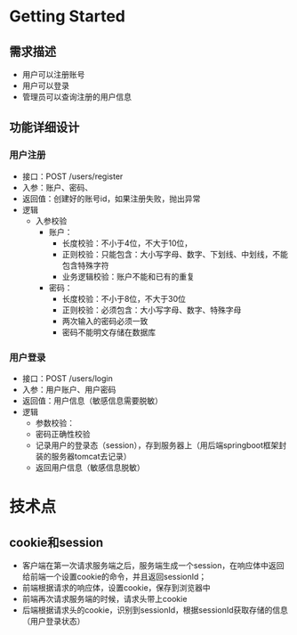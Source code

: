 # Getting Started

## 需求描述

- 用户可以注册账号
- 用户可以登录
- 管理员可以查询注册的用户信息

## 功能详细设计

### 用户注册

- 接口：POST /users/register
- 入参：账户、密码、
- 返回值：创建好的账号id，如果注册失败，抛出异常
- 逻辑
  - 入参校验
    - 账户：
      - 长度校验：不小于4位，不大于10位，
      - 正则校验：只能包含：大小写字母、数字、下划线、中划线，不能包含特殊字符
      - 业务逻辑校验：账户不能和已有的重复
    - 密码：
      - 长度校验：不小于8位，不大于30位
      - 正则校验：必须包含：大小写字母、数字、特殊字母
      - 两次输入的密码必须一致
      - 密码不能明文存储在数据库

### 用户登录

- 接口：POST /users/login
- 入参：用户账户、用户密码
- 返回值：用户信息（敏感信息需要脱敏）
- 逻辑
  - 参数校验：
  - 密码正确性校验
  - 记录用户的登录态（session），存到服务器上（用后端springboot框架封装的服务器tomcat去记录）
  - 返回用户信息（敏感信息脱敏）


# 技术点

## cookie和session

- 客户端在第一次请求服务端之后，服务端生成一个session，在响应体中返回给前端一个设置cookie的命令，并且返回sessionId；
- 前端根据请求的响应体，设置cookie，保存到浏览器中
- 前端再次请求服务端的时候，请求头带上cookie
- 后端根据请求头的cookie，识别到sessionId，根据sessionId获取存储的信息（用户登录状态）
